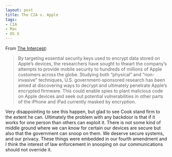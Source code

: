 ```yaml
---
layout: post
title: The CIA v. Apple
tags: 
- CIA
- Mac
- OS X
---
```

From [The Intercept](https://firstlook.org/theintercept/2015/03/10/ispy-cia-campaign-steal-apples-secrets/):
>By targeting essential security keys used to encrypt data stored on Apple’s devices, the researchers have sought to thwart the company’s attempts to provide mobile security to hundreds of millions of Apple customers across the globe. Studying both “physical” and “non-invasive” techniques, U.S. government-sponsored research has been aimed at discovering ways to decrypt and ultimately penetrate Apple’s encrypted firmware. This could enable spies to plant malicious code on Apple devices and seek out potential vulnerabilities in other parts of the iPhone and iPad currently masked by encryption.

Very disappointing to see this happen, but glad to see Cook stand firm to the extent he can. Ultimately the problem with any backdoor is that if it works for one person than others can exploit it. There is not some kind of middle ground where we can know for certain our devices are secure but also that the government can snoop on them. We deserve secure systems, and our privacy. These things were embedded in our fourth amendment and I think the interest of law enforcement in snooping on our communications should not override it.
